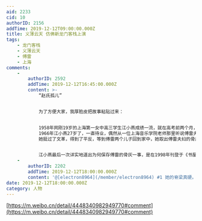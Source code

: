 ```yaml
---
aid: 2233
cid: 10
authorID: 2156
addTime: 2019-12-12T09:00:00.000Z
title: 义薄云天 仿佛新龙门客栈上演
tags:
    - 龙门客栈
    - 义薄云天
    - 傅雷
    - 上海
comments:
    -
        authorID: 2592
        addTime: 2019-12-12T16:45:00.000Z
        content: >-
            “赵氏孤儿”


            为了方便大家，我厚脸皮把故事粘贴过来：


            1958年网刚19岁的上海第一女中高三学生江小燕成绩一流，就在高考前两个月，她的俄语老师柴惠敏被打成“右派”。学校要江小燕写份揭发材料，没想到江小燕反而为柴老师写了一份辩护材料。结果她的高考资格被剥夺，后来柴老师不堪百般侮辱跳楼自杀。
            1966年江小燕27岁了，一直待业，偶然从一位上海音乐学院老师那里听说傅雷夫妇刚刚自杀。江小燕很喜欢读傅雷翻译和创作的书，对他充满祟敬。她独自寻访到傳雷家，从保姆口中得知傅雷长子傅聪逃亡国外，次子傅敏被关在劳改所，傅雷夫妇的追悼会竟然没有一个亲朋好友参加，连骨灰也无人敢去认领。江小燕于是做出了一个决定，去殡仪馆冒充傳雷的”干女儿”领回了骨灰，秘密下葬。随后她提笔向周恩来总理写信，为傅雷申冤。不久结果就来了，她被打成“现行反革命”，从此开始了十年蒙冤人生，但这十年中她不断申诉的不是自己的冤情，而是一个劲地为傅雷喊冤。
            她挺过了文革，得到了平反，等到傅雷两个儿子回到家中，她取出傅雷夫妇的骨灰托人还给傅聪，得以重新安葬。傅家兄弟托叶永烈寻找到江小燕，她却以“我和傳雷一家毫无关系”为由拒绝见面，甚至不让拍一张照片。最后她唯一愿意收下的谢意，仅仅是一张傅聪的钢琴演奏会门票，而在听完音乐会后她就悄悄离去。江小燕女士今天应该依然健在，有80多岁了，极其谦虚低调。也许每天的菜场、医院或者公交车上的某位上海老阿姨，就是这位义女江小燕


            江小燕最后一次详实地道出为何保存傅雷的骨灰一事，是在1998年刊登于《书屋》的一封信，其中谈到内心感受的一番话，令人肃然起故我记得，也未曾对傅家的人写过什么，这根本没必要。我既然能在他们恶运覆顶之际为之申诉，当然也能对他们今天的家声日隆视若无睹，这往往是一件事情的两个方面。
    -
        authorID: 2202
        addTime: 2019-12-12T18:00:00.000Z
        content: '@[electron8964](/member/electron8964) #1 她的脊梁真硬。'
date: 2019-12-12T18:00:00.000Z
category: 人物
---
```


[https://m.weibo.cn/detail/4448340982949770#comment](https://m.weibo.cn/detail/4448340982949770#comment)
